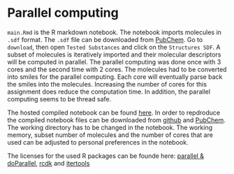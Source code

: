# Parallel computing
`main.Rmd` is the R markdown notebook. The notebook imports molecules in `.sdf` format. The `.sdf` file can be downloaded from [PubChem](https://pubchem.ncbi.nlm.nih.gov/bioassay/624202). Go to `download`, then open `Tested Substances` and click on the `Structures SDF`. A subset of molecules is iteratively imported and their molecular descriptors will be computed in parallel. The parallel computing was done once with 3 cores and the second time with 2 cores. The molecules had to be converted into smiles for the parallel computing. Each core will eventually parse back the smiles into the molecules. Increasing the number of cores for this assignment does reduce the computation time. In addition, the parallel computing seems to be thread safe.

The hosted compiled notebook can be found [here](https://hanssenstijn.github.io/ScientificProgramming3/main.html). 
In order to repdroduce the compiled notebook files can be downloaded from [github](https://github.com/hanssenstijn/ScientificProgramming3) and [PubChem](https://pubchem.ncbi.nlm.nih.gov/bioassay/624202). The working directory has to be changed in the notebook. The working memory, subset number of molecules and the number of cores that are used can be adjusted to personal preferences in the notebook.

The licenses for the used R packages can be founde here: [parallel & doParallel](https://cran.r-project.org/web/licenses/GPL-2), [rcdk](https://cran.r-project.org/web/licenses/LGPL-3) and
[itertools](https://cran.r-project.org/web/licenses/GPL-2)